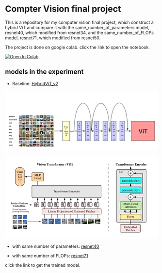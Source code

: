 # Compter Vision final project
This is a repository for my computer vision final project, which construct a hybrid ViT and compare it with the same_number_of_parameters model, resnet40, which modified from resnet34, and the same_number_of_FLOPs model, resnet71, which modified from resnet50.

The project is done on google colab. click the link to open the notebook.

[![Open In Colab](https://colab.research.google.com/assets/colab-badge.svg)](https://github.com/milanmarks/cv_final/edit/master/cv_final.ipynb)
## models in the experiment
- Baseline: [HybridViT_v2](https://drive.google.com/file/d/1-7kCyc2bYorM_I9S0Cdss025HEmpqeiB/view?usp=sharing)

![resnet head](img/resnetHead.png)

![Hybrid Vit](/img/ViT.png)

- with same number of parameters: [resnet40](https://drive.google.com/file/d/1WkMeI3LCDfhL9k1OwpGd28KQqmBT-SBi/view?usp=sharing)

- with same number of FLOPs: [resnet71](https://drive.google.com/file/d/1-2p1GoI5xc199o6JExdMAYDoyvW-sN97/view?usp=sharing)

click the link to get the trained model.
